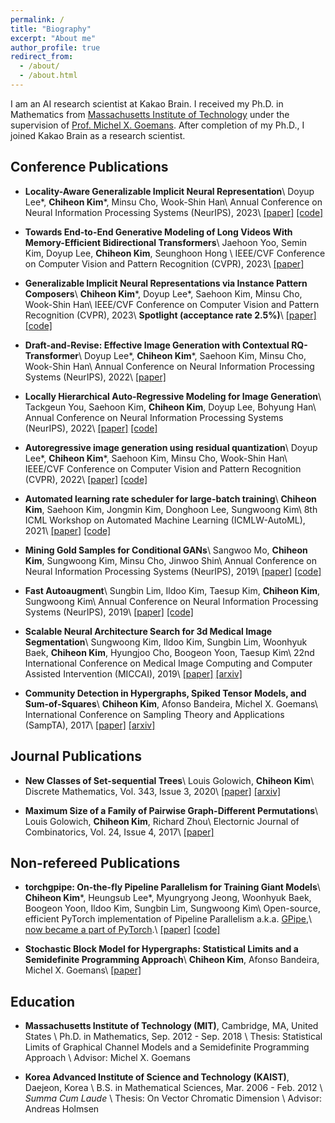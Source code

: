 ```yaml
---
permalink: /
title: "Biography"
excerpt: "About me"
author_profile: true
redirect_from: 
  - /about/
  - /about.html
---
```


I am an AI research scientist at Kakao Brain. I received my Ph.D. in Mathematics from [Massachusetts Institute of Technology](https://math.mit.edu/) under the supervision of [Prof. Michel X. Goemans](https://math.mit.edu/~goemans/).
After completion of my Ph.D., I joined Kakao Brain as a research scientist.

Conference Publications
------

- **Locality-Aware Generalizable Implicit Neural Representation**\\
  Doyup Lee\*, **Chiheon Kim**\*, Minsu Cho, Wook-Shin Han\\
  Annual Conference on Neural Information Processing Systems (NeurIPS), 2023\\
  [[paper]](https://to-appear) [[code]](https://to-appear)

- **Towards End-to-End Generative Modeling of Long Videos With Memory-Efficient Bidirectional Transformers**\\
  Jaehoon Yoo, Semin Kim, Doyup Lee, **Chiheon Kim**, Seunghoon Hong \\
  IEEE/CVF Conference on Computer Vision and Pattern Recognition (CVPR), 2023\\
  [[paper]](https://openaccess.thecvf.com/content/CVPR2023/html/Yoo_Towards_End-to-End_Generative_Modeling_of_Long_Videos_With_Memory-Efficient_Bidirectional_CVPR_2023_paper.html)

- **Generalizable Implicit Neural Representations via Instance Pattern Composers**\\
  **Chiheon Kim**\*, Doyup Lee\*, Saehoon Kim, Minsu Cho, Wook-Shin Han\\
  IEEE/CVF Conference on Computer Vision and Pattern Recognition (CVPR), 2023\\
  **Spotlight (acceptance rate 2.5%)**\\
  [[paper]](https://openaccess.thecvf.com/content/CVPR2023/html/Kim_Generalizable_Implicit_Neural_Representations_via_Instance_Pattern_Composers_CVPR_2023_paper.html) [[code]](https://github.com/kakaobrain/ginr-ipc)

- **Draft-and-Revise: Effective Image Generation with Contextual RQ-Transformer**\\
  Doyup Lee\*, **Chiheon Kim**\*, Saehoon Kim, Minsu Cho, Wook-Shin Han\\
  Annual Conference on Neural Information Processing Systems (NeurIPS), 2022\\
  [[paper]](https://proceedings.neurips.cc/paper_files/paper/2022/hash/c276c3303c0723c83a43b95a44a1fcbf-Abstract-Conference.html)

- **Locally Hierarchical Auto-Regressive Modeling for Image Generation**\\
  Tackgeun You, Saehoon Kim, **Chiheon Kim**, Doyup Lee, Bohyung Han\\
  Annual Conference on Neural Information Processing Systems (NeurIPS), 2022\\
  [[paper]](https://proceedings.neurips.cc/paper_files/paper/2022/hash/67d60c2694f4fecd18fa04d1fa8c0a5c-Abstract-Conference.html) [[code]](https://github.com/kakaobrain/hqtransformer)

- **Autoregressive image generation using residual quantization**\\
  Doyup Lee\*, **Chiheon Kim**\*, Saehoon Kim, Minsu Cho, Wook-Shin Han\\
  IEEE/CVF Conference on Computer Vision and Pattern Recognition (CVPR), 2022\\
  [[paper]](https://openaccess.thecvf.com/content/CVPR2022/html/Lee_Autoregressive_Image_Generation_Using_Residual_Quantization_CVPR_2022_paper.html) [[code]](https://github.com/kakaobrain/rq-vae-transformer)

- **Automated learning rate scheduler for large-batch training**\\
  **Chiheon Kim**, Saehoon Kim, Jongmin Kim, Donghoon Lee, Sungwoong Kim\\
  8th ICML Workshop on Automated Machine Learning (ICMLW-AutoML), 2021\\
  [[paper]](https://arxiv.org/abs/2107.05855) [[code]](https://github.com/kakaobrain/autowu)

- **Mining Gold Samples for Conditional GANs**\\
  Sangwoo Mo, **Chiheon Kim**, Sungwoong Kim, Minsu Cho, Jinwoo Shin\\
  Annual Conference on Neural Information Processing Systems (NeurIPS), 2019\\
  [[paper]](https://proceedings.neurips.cc/paper/2019/hash/36ed197b3f31618fdbadb3df86f804bd-Abstract.html) [[code]](https://github.com/sangwoomo/GOLD)

- **Fast Autoaugment**\\
  Sungbin Lim, Ildoo Kim, Taesup Kim, **Chiheon Kim**, Sungwoong Kim\\
  Annual Conference on Neural Information Processing Systems (NeurIPS), 2019\\
  [[paper]](https://proceedings.neurips.cc/paper_files/paper/2019/hash/6add07cf50424b14fdf649da87843d01-Abstract.html) [[code]](https://github.com/kakaobrain/fast-autoaugment)

- **Scalable Neural Architecture Search for 3d Medical Image Segmentation**\\
  Sungwoong Kim, Ildoo Kim, Sungbin Lim, Woonhyuk Baek, **Chiheon Kim**, Hyungjoo Cho, Boogeon Yoon, Taesup Kim\\
  22nd International Conference on Medical Image Computing and Computer Assisted Intervention (MICCAI), 2019\\
  [[paper]](https://link.springer.com/chapter/10.1007/978-3-030-32248-9_25) [[arxiv]](https://arxiv.org/abs/1906.05956)

- **Community Detection in Hypergraphs, Spiked Tensor Models, and Sum-of-Squares**\\
  **Chiheon Kim**, Afonso Bandeira, Michel X. Goemans\\
  International Conference on Sampling Theory and Applications (SampTA), 2017\\
  [[paper]](https://ieeexplore.ieee.org/abstract/document/8024470) [[arxiv]](https://arxiv.org/abs/1705.02973)


Journal Publications
------
- **New Classes of Set-sequential Trees**\\
  Louis Golowich, **Chiheon Kim**\\
  Discrete Mathematics, Vol. 343, Issue 3, 2020\\
  [[paper]](https://www.sciencedirect.com/science/article/abs/pii/S0012365X19304194) [[arxiv]](https://arxiv.org/abs/1710.02906)

- **Maximum Size of a Family of Pairwise Graph-Different Permutations**\\
  Louis Golowich, **Chiheon Kim**, Richard Zhou\\
  Electornic Journal of Combinatorics, Vol. 24, Issue 4, 2017\\
  [[paper]](https://www.combinatorics.org/ojs/index.php/eljc/article/view/v24i4p22)


Non-refereed Publications
------
- **torchgpipe: On-the-fly Pipeline Parallelism for Training Giant Models**\\
  **Chiheon Kim**\*, Heungsub Lee\*, Myungryong Jeong, Woonhyuk Baek, Boogeon Yoon, Ildoo Kim, Sungbin Lim, Sungwoong Kim\\
  Open-source, efficient PyTorch implementation of Pipeline Parallelism a.k.a. [GPipe](https://papers.nips.cc/paper_files/paper/2019/hash/093f65e080a295f8076b1c5722a46aa2-Abstract.html),\\
  [now became a part of PyTorch](https://pytorch.org/docs/stable/pipeline.html).\\
  [[paper]](https://arxiv.org/abs/2004.09910) [[code]](https://github.com/kakaobrain/torchgpipe)

- **Stochastic Block Model for Hypergraphs: Statistical Limits and a Semidefinite Programming Approach**\\
  **Chiheon Kim**, Afonso Bandeira, Michel X. Goemans\\
  [[paper]](https://arxiv.org/abs/1807.02884)


Education
------
- **Massachusetts Institute of Technology (MIT)**, Cambridge, MA, United States \\
  Ph.D. in Mathematics, Sep. 2012 - Sep. 2018 \\
  Thesis: Statistical Limits of Graphical Channel Models and a Semidefinite Programming Approach \\
  Advisor: Michel X. Goemans

- **Korea Advanced Institute of Science and Technology (KAIST)**, Daejeon, Korea \\
  B.S. in Mathematical Sciences, Mar. 2006 - Feb. 2012 \\
  *Summa Cum Laude* \\
  Thesis: On Vector Chromatic Dimension \\
  Advisor: Andreas Holmsen

